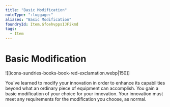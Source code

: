 ```yaml
---
title: "Basic Modification"
noteType: ":luggage:"
aliases: "Basic Modification"
foundryId: Item.GfoehvppsIJFikmd
tags:
  - Item
---
```


# Basic Modification
![[icons-sundries-books-book-red-exclamation.webp|150]]

You've learned to modify your innovation in order to enhance its capabilities beyond what an ordinary piece of equipment can accomplish. You gain a basic modification of your choice for your innovation. Your innovation must meet any requirements for the modification you choose, as normal.
